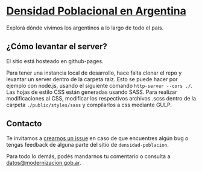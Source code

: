 # [Densidad Poblacional en Argentina](http://datosgobar.github.io/densidad-poblacion)

Explorá dónde vivimos los argentinos a lo largo de todo el país.

## ¿Cómo levantar el server?

El sitio está hosteado en github-pages.

Para tener una instancia local de desarrollo, hace falta clonar el repo y levantar un server dentro de la carpeta raiz. Esto se puede hacer por ejemplo con node.js, usando el siguiente comando `http-server --cors ./`.
Las hojas de estilo CSS están generadas usando SASS. Para realizar modificaciones al CSS, modificar los respectivos archivos .scss dentro de la carpeta `./public/styles/sass` y compilarlos a css mediante GULP.

## Contacto

Te invitamos a [crearnos un issue](https://github.com/datosgobar/densidad-poblacion/issues/new?title=Encontre%20un%20bug%20en%20nombre-del-repo) en caso de que encuentres algún bug o tengas feedback de alguna parte del sitio de `densidad-poblacion`.

Para todo lo demás, podés mandarnos tu comentario o consulta a [datos@modernizacion.gob.ar](mailto:datos@modernizacion.gob.ar).
